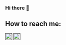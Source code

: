 ### Hi there 👋
<div>
<h2>How to reach me:</h2>
<a href=""><img width="22px" src="https://raw.githubusercontent.com/hussainweb/hussainweb/main/icons/instagram.png"></a>
<a href=""><img width="22px" src="https://raw.githubusercontent.com/peterthehan/peterthehan/master/assets/discord.svg"></a>
</div>
